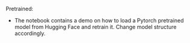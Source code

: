 Pretrained:
- The notebook contains a demo on how to load a Pytorch pretrained model from Hugging Face and retrain it. Change model structure accordingly. 
